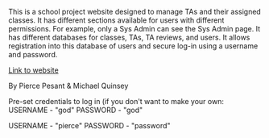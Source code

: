 This is a school project website designed to manage TAs and their assigned classes. It has different sections available for users with different permissions. For example, only a Sys Admin can see the Sys Admin page.
It has different databases for classes, TAs, TA reviews, and users. It allows registration into this database of users and secure log-in using a username and password.

[Link to website](https://cs.mcgill.ca/~mquins2/307-TAManagementService/landing.html)

By Pierce Pesant & Michael Quinsey

Pre-set credentials to log in (if you don't want to make your own:            
USERNAME - "god" PASSWORD - "god"

USERNAME - "pierce" PASSWORD - "password" 
